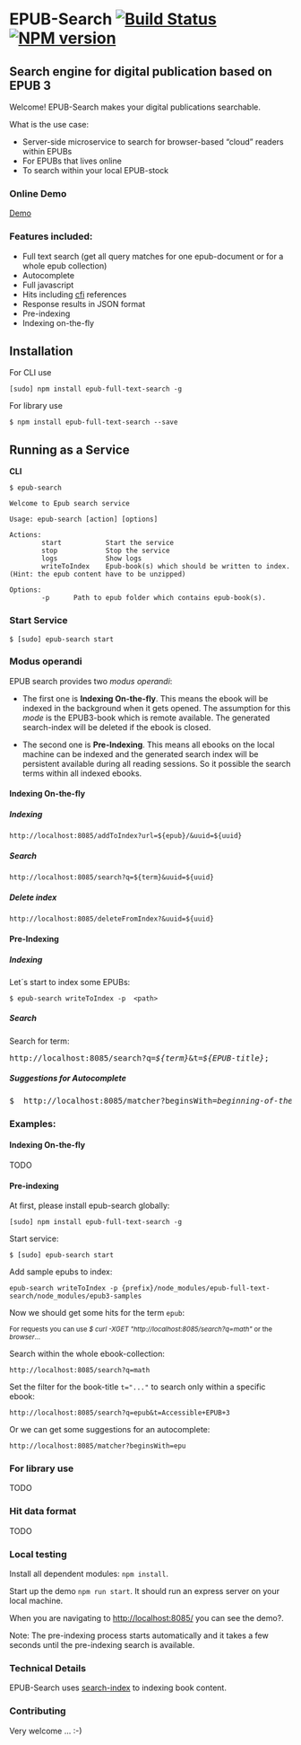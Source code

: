 
[travis-url]: https://travis-ci.org/larsvoigt/epub-full-text-search
[travis-image]: https://travis-ci.org/larsvoigt/epub-full-text-search.svg?branch=master
[npm-url]: https://npmjs.org/package/epub-full-text-search
[npm-version-image]: http://img.shields.io/npm/v/epub-full-text-search.svg?style=flat
# EPUB-Search [![Build Status][travis-image]][travis-url] [![NPM version][npm-version-image]][npm-url] 
## Search engine for digital publication based on EPUB 3

Welcome! EPUB-Search makes your digital publications searchable.

What is the use case:
* Server-side microservice to search for browser-based “cloud” readers within EPUBs
* For EPUBs that lives online
* To search within your local EPUB-stock


### Online Demo
[Demo](http://protected-dusk-3051.herokuapp.com/)

### Features included:

* Full text search (get all query matches for one epub-document or for a whole epub collection)  
* Autocomplete
* Full javascript
* Hits including [cfi](http://www.idpf.org/epub/linking/cfi/epub-cfi.html) references
* Response results in JSON format
* Pre-indexing
* Indexing on-the-fly


## Installation

For CLI use

```
[sudo] npm install epub-full-text-search -g
```

For library use

```
$ npm install epub-full-text-search --save
```

## Running as a Service 

**CLI**

```
$ epub-search 

Welcome to Epub search service

Usage: epub-search [action] [options]

Actions:
        start           Start the service
        stop            Stop the service
        logs            Show logs
        writeToIndex    Epub-book(s) which should be written to index.(Hint: the epub content have to be unzipped)

Options:
        -p      Path to epub folder which contains epub-book(s).

```

### Start Service

```
$ [sudo] epub-search start
```

### Modus operandi

EPUB search provides two *modus operandi*:
* The first one is **Indexing On-the-fly**. This means the ebook will be indexed in the background when it gets opened. 
The assumption for this *mode* is the EPUB3-book which is remote available. 
The generated search-index will be deleted if the ebook is closed.     
 
* The second one is **Pre-Indexing**. This means all ebooks on the local machine can be indexed 
and the generated search index will be persistent available during all reading sessions. So it possible the search terms within all indexed
ebooks. 


#### Indexing On-the-fly

##### Indexing

``` 
http://localhost:8085/addToIndex?url=${epub}/&uuid=${uuid}
```

##### Search
```
http://localhost:8085/search?q=${term}&uuid=${uuid}
```

##### Delete index
```
http://localhost:8085/deleteFromIndex?&uuid=${uuid}
```


#### Pre-Indexing

##### Indexing

Let´s start to index some EPUBs: 

```
$ epub-search writeToIndex -p  <path>
```

##### Search 

Search for term:

<pre>
http://localhost:8085/search?q=<i>${term}</i>&t=<i>${EPUB-title}</i>;
</pre>

##### Suggestions for Autocomplete 

<pre>
$  http://localhost:8085/matcher?beginsWith=<i>beginning-of-the-text-to-match</i>
</pre>

### Examples:

#### Indexing On-the-fly

TODO

#### Pre-indexing
At first, please install epub-search globally: 

```
[sudo] npm install epub-full-text-search -g
```

Start service: 

```
$ [sudo] epub-search start
```

Add sample epubs to index:

```
epub-search writeToIndex -p {prefix}/node_modules/epub-full-text-search/node_modules/epub3-samples
```

Now we should get some hits for the term ``epub``:

<sub>For requests you can use *$ curl -XGET "http://localhost:8085/search?q=math"* or the *browser*...</sub>

Search within the whole ebook-collection:

```
http://localhost:8085/search?q=math
```

Set the filter for the book-title ```t="..."``` to search only within a specific ebook:

```
http://localhost:8085/search?q=epub&t=Accessible+EPUB+3
```

Or we can get some suggestions for an autocomplete:

```
http://localhost:8085/matcher?beginsWith=epu
```

### For library use
TODO

<!--
```javascript
import epubSearch from 'epub-full-text-search';
const options = {'indexPath': 'path_to_index-DB'}; // an own path can be set optional
epubSearch(options || {})
    .then(searchInstance => {
        
        // INDEXING (write your **unzipped** EPUB3-Document to index)
        searchInstance.indexing('your_epub(s)_directory')
            .then(info => {
               winston.log('info', info);
            })
            .fail(function(err) {
                winston.log('error', err);
            });
       
        // SEARCHING
        // search(query, epubTitle)
        searchInstance.search('epub', "Accessible EPUB 3")
            .then(results => {
                winston.log('info', results);
            })
            .fail(function(err) {
                winston.log('error', err);
            });
            
        // COMPLEX SEARCHING
        // query(query, epubTitle)
        const search = 'epub';
        searchInstance.query({
            query: [
                {
                    AND: [
                        {'*': [search]},
                        {filename: ['accessible_epub_3']}
                    ]
                }
            ]
        }, search)
            .then(results => {
                winston.log('info', results);
            })
            .fail(function(err) {
                winston.log('error', err);
            });
     
        // SEARCH SUGGESTIONS
        // match(beginsWith, epubTitle)
        searchInstance.match('matrix', 'A First Course in Linear Algebra')
            .then(results => {
                winston.log('info', results);
            })
            .fail(function(err) {
                winston.log('error', err);
            });
    })
    .fail(function(err) {
        winston.log('error', err);
    });

``` 
   
-->
### Hit data format 
TODO

### Local testing 

Install all dependent modules: ``` npm install ```.

Start up the demo ```npm run start```. It should run an express server on your local machine.

When you are navigating to [http://localhost:8085/](http://localhost:8085/) you can see the demo?.

Note: The pre-indexing process starts automatically and it takes a few seconds until the pre-indexing search is available.    

### Technical Details

EPUB-Search uses [search-index](https://github.com/fergiemcdowall/search-index) 
to indexing book content.

### Contributing

Very welcome ... :-)  
